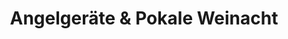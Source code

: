 ---
title: "Angelgeräte & Pokale Weinacht"
url: /hoechst-im-odenwald/angelgeraete-und-pokale-weinacht/
shop: Allgemein
---